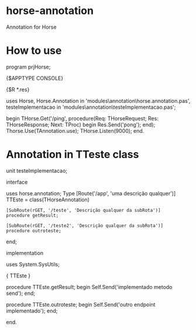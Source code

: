 # horse-annotation
Annotation for Horse


# How to use

program prjHorse;

{$APPTYPE CONSOLE}

{$R *.res}

uses
  Horse,
  Horse.Annotation in 'modules\annotation\horse.annotation.pas',
  testeImplementacao in 'modules\annotation\testeImplementacao.pas';

begin
  THorse.Get('/ping',
    procedure(Req: THorseRequest; Res: THorseResponse; Next: TProc)
    begin
      Res.Send('pong');
    end);
  Thorse.Use(TAnnotation.use<TTeste>);
  THorse.Listen(9000);
end.

# Annotation in TTeste class
unit testeImplementacao;

interface

uses
  horse.annotation;
Type
  [Route('/app', 'uma descrição qualquer')]
  TTEste = class(THorseAnnotation)

    [SubRoute(rGET, '/teste', 'Descrição qualquer da subRota')]
    procedure getResult;

    [SubRoute(rGET, '/teste2', 'Descrição qualquer da subRota')]
    procedure outroteste;
  end;

implementation

uses
  System.SysUtils;

{ TTEste }

procedure TTEste.getResult;
begin
  Self.Send('implementado metodo send');
end;

procedure TTEste.outroteste;
begin
 Self.Send('outro endpoint implementado');
end;

end.
